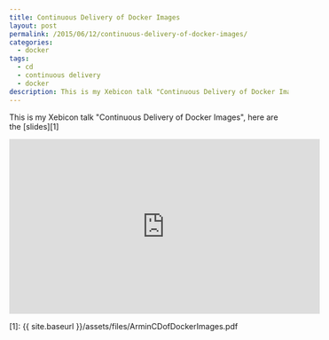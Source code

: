 ```yaml
---
title: Continuous Delivery of Docker Images
layout: post
permalink: /2015/06/12/continuous-delivery-of-docker-images/
categories:
  - docker
tags:
  - cd
  - continuous delivery
  - docker
description: This is my Xebicon talk "Continuous Delivery of Docker Images"
---
```


This is my Xebicon talk "Continuous Delivery of Docker Images", here are the [slides][1]

<iframe width="560" height="315" src="https://www.youtube.com/embed/crW9TwuUzc0" frameborder="0" allowfullscreen></iframe>

[1]: {{ site.baseurl }}/assets/files/ArminCDofDockerImages.pdf